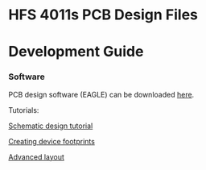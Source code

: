 HFS 4011s PCB Design Files
=====
# Development Guide
### Software
PCB design software (EAGLE) can be downloaded [here]("https://www.autodesk.com/education/free-software/eagle").

Tutorials:

[Schematic design tutorial]("https://learn.sparkfun.com/tutorials/using-eagle-schematic/all")

[Creating device footprints]("https://learn.sparkfun.com/tutorials/designing-pcbs-smd-footprints")

[Advanced layout]("https://learn.sparkfun.com/tutorials/designing-pcbs-advanced-smd")
